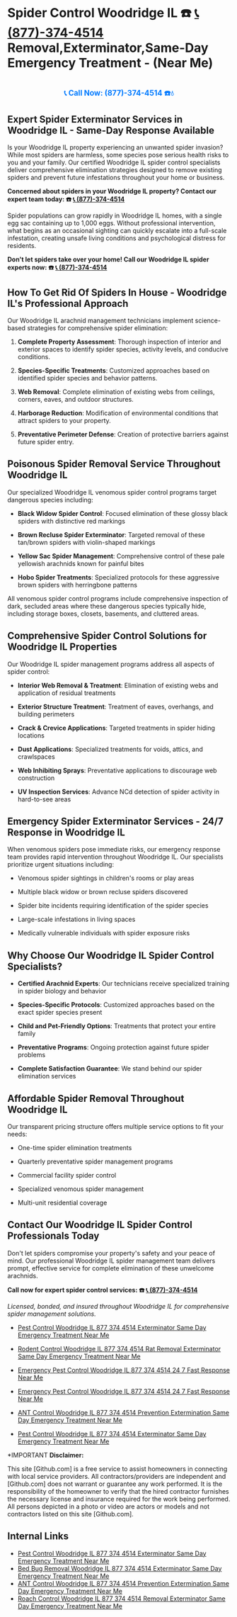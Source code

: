 # Spider Control Woodridge IL ☎️ [📞 (877)-374-4514](https://pest-control-4514.netlify.app) Removal,Exterminator,Same-Day Emergency Treatment - (Near Me)
# 

<p align="center" style="font-size: 1.2em; font-weight: bold; margin: 20px 0;">
  <a href="https://pest-control-4514.netlify.app" target="_blank" style="color: #007BFF; text-decoration: none;">📞 Call Now: (877)-374-4514 ☎️💧</a>
</p>

## Expert Spider Exterminator Services in Woodridge IL - Same-Day Response Available

Is your Woodridge IL property experiencing an unwanted spider invasion? While most spiders are harmless, some species pose serious health risks to you and your family. Our certified Woodridge IL spider control specialists deliver comprehensive elimination strategies designed to remove existing spiders and prevent future infestations throughout your home or business.

**Concerned about spiders in your Woodridge IL property? Contact our expert team today: ☎️ [📞 (877)-374-4514](https://pest-control-4514.netlify.app)**

Spider populations can grow rapidly in Woodridge IL homes, with a single egg sac containing up to 1,000 eggs. Without professional intervention, what begins as an occasional sighting can quickly escalate into a full-scale infestation, creating unsafe living conditions and psychological distress for residents.

**Don't let spiders take over your home! Call our Woodridge IL spider experts now: ☎️ [📞 (877)-374-4514](https://pest-control-4514.netlify.app)**

## How To Get Rid Of Spiders In House - Woodridge IL's Professional Approach

Our Woodridge IL arachnid management technicians implement science-based strategies for comprehensive spider elimination:

1. **Complete Property Assessment**: Thorough inspection of interior and exterior spaces to identify spider species, activity levels, and conducive conditions.

2. **Species-Specific Treatments**: Customized approaches based on identified spider species and behavior patterns.

3. **Web Removal**: Complete elimination of existing webs from ceilings, corners, eaves, and outdoor structures.

4. **Harborage Reduction**: Modification of environmental conditions that attract spiders to your property.

5. **Preventative Perimeter Defense**: Creation of protective barriers against future spider entry.

## Poisonous Spider Removal Service Throughout Woodridge IL

Our specialized Woodridge IL venomous spider control programs target dangerous species including:

- **Black Widow Spider Control**: Focused elimination of these glossy black spiders with distinctive red markings

- **Brown Recluse Spider Exterminator**: Targeted removal of these tan/brown spiders with violin-shaped markings

- **Yellow Sac Spider Management**: Comprehensive control of these pale yellowish arachnids known for painful bites

- **Hobo Spider Treatments**: Specialized protocols for these aggressive brown spiders with herringbone patterns

All venomous spider control programs include comprehensive inspection of dark, secluded areas where these dangerous species typically hide, including storage boxes, closets, basements, and cluttered areas.

## Comprehensive Spider Control Solutions for Woodridge IL Properties

Our Woodridge IL spider management programs address all aspects of spider control:

- **Interior Web Removal & Treatment**: Elimination of existing webs and application of residual treatments

- **Exterior Structure Treatment**: Treatment of eaves, overhangs, and building perimeters

- **Crack & Crevice Applications**: Targeted treatments in spider hiding locations

- **Dust Applications**: Specialized treatments for voids, attics, and crawlspaces

- **Web Inhibiting Sprays**: Preventative applications to discourage web construction

- **UV Inspection Services**: Advance NCd detection of spider activity in hard-to-see areas

## Emergency Spider Exterminator Services - 24/7 Response in Woodridge IL

When venomous spiders pose immediate risks, our emergency response team provides rapid intervention throughout Woodridge IL. Our specialists prioritize urgent situations including:

- Venomous spider sightings in children's rooms or play areas

- Multiple black widow or brown recluse spiders discovered

- Spider bite incidents requiring identification of the spider species

- Large-scale infestations in living spaces

- Medically vulnerable individuals with spider exposure risks

## Why Choose Our Woodridge IL Spider Control Specialists?

- **Certified Arachnid Experts**: Our technicians receive specialized training in spider biology and behavior

- **Species-Specific Protocols**: Customized approaches based on the exact spider species present

- **Child and Pet-Friendly Options**: Treatments that protect your entire family

- **Preventative Programs**: Ongoing protection against future spider problems

- **Complete Satisfaction Guarantee**: We stand behind our spider elimination services

## Affordable Spider Removal Throughout Woodridge IL

Our transparent pricing structure offers multiple service options to fit your needs:

- One-time spider elimination treatments

- Quarterly preventative spider management programs

- Commercial facility spider control

- Specialized venomous spider management

- Multi-unit residential coverage

## Contact Our Woodridge IL Spider Control Professionals Today

Don't let spiders compromise your property's safety and your peace of mind. Our professional Woodridge IL spider management team delivers prompt, effective service for complete elimination of these unwelcome arachnids.

**Call now for expert spider control services: ☎️ [📞 (877)-374-4514](https://pest-control-4514.netlify.app)**

*Licensed, bonded, and insured throughout Woodridge IL for comprehensive spider management solutions.*


- [Pest Control Woodridge IL 877 374 4514 Exterminator Same Day Emergency Treatment Near Me](https://github.com/allyoucaneatsushiin/pest-control/blob/main/Pest-Control-Woodridge-IL-877-374-4514-Exterminator-Same-Day-Emergency-Treatment-Near-Me.md)
- [Rodent Control Woodridge IL 877 374 4514 Rat Removal Exterminator Same Day Emergency Treatment Near Me](https://github.com/allyoucaneatsushiin/pest-control/blob/main/Rodent-Control-Woodridge-IL-877-374-4514-Rat-Removal-Exterminator-Same-Day-Emergency-Treatment-Near-Me.md)
- [Emergency Pest Control Woodridge IL 877 374 4514 24 7 Fast Response Near Me](https://github.com/allyoucaneatsushiin/pest-control/blob/main/Emergency-Pest-Control-Woodridge-IL-877-374-4514-24-7-Fast-Response-Near-Me.md)


- [Emergency Pest Control Woodridge IL 877 374 4514 24 7 Fast Response Near Me](https://github.com/allyoucaneatsushiin/pest-control/blob/main/Emergency-Pest-Control-Woodridge-IL-877-374-4514-24-7-Fast-Response-Near-Me.md)
- [ANT Control Woodridge IL 877 374 4514 Prevention Extermination Same Day Emergency Treatment Near Me](https://github.com/allyoucaneatsushiin/pest-control/blob/main/ANT-Control-Woodridge-IL-877-374-4514-Prevention-Extermination-Same-Day-Emergency-Treatment-Near-Me.md)
- [Pest Control Woodridge IL 877 374 4514 Exterminator Same Day Emergency Treatment Near Me](https://github.com/allyoucaneatsushiin/pest-control/blob/main/Pest-Control-Woodridge-IL-877-374-4514-Exterminator-Same-Day-Emergency-Treatment-Near-Me.md)


*IMPORTANT **Disclaimer:**  

This site [Github.com] is a free service to assist homeowners in connecting with local service providers. All contractors/providers are independent and [Github.com] does not warrant or guarantee any work performed. It is the responsibility of the homeowner to verify that the hired contractor furnishes the necessary license and insurance required for the work being performed. All persons depicted in a photo or video are actors or models and not contractors listed on this site [Github.com].


## Internal Links
- [Pest Control Woodridge IL 877 374 4514 Exterminator Same Day Emergency Treatment Near Me](https://github.com/allyoucaneatsushiin/pest-control/blob/main/Pest-Control-Woodridge-IL-877-374-4514-Exterminator-Same-Day-Emergency-Treatment-Near-Me.md)
- [Bed Bug Removal Woodridge IL 877 374 4514 Exterminator Same Day Emergency Treatment Near Me](https://github.com/allyoucaneatsushiin/pest-control/blob/main/Bed-Bug-Removal-Woodridge-IL-877-374-4514-Exterminator-Same-Day-Emergency-Treatment-Near-Me.md)
- [ANT Control Woodridge IL 877 374 4514 Prevention Extermination Same Day Emergency Treatment Near Me](https://github.com/allyoucaneatsushiin/pest-control/blob/main/ANT-Control-Woodridge-IL-877-374-4514-Prevention-Extermination-Same-Day-Emergency-Treatment-Near-Me.md)
- [Roach Control Woodridge IL 877 374 4514 Removal Exterminator Same Day Emergency Treatment Near Me](https://github.com/allyoucaneatsushiin/pest-control/blob/main/Roach-Control-Woodridge-IL-877-374-4514-Removal-Exterminator-Same-Day-Emergency-Treatment-Near-Me.md)
